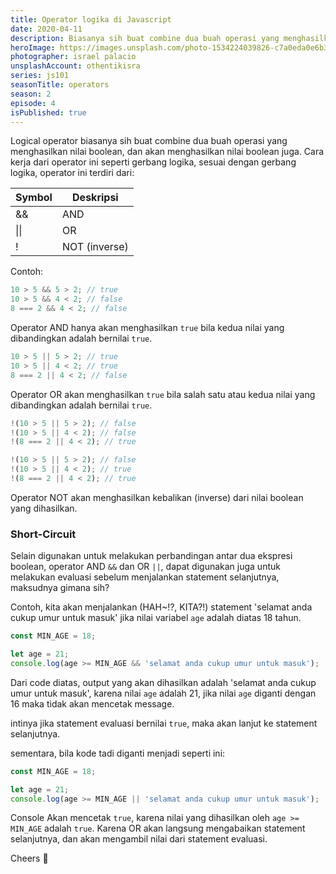 ```yaml
---
title: Operator logika di Javascript
date: 2020-04-11
description: Biasanya sih buat combine dua buah operasi yang menghasilkan nilai boolean.
heroImage: https://images.unsplash.com/photo-1534224039826-c7a0eda0e6b3?ixlib=rb-1.2.1&ixid=eyJhcHBfaWQiOjEyMDd9&auto=format&fit=crop&w=1500&q=80
photographer: israel palacio
unsplashAccount: othentikisra
series: js101
seasonTitle: operators
season: 2
episode: 4
isPublished: true
---
```


Logical operator biasanya sih buat combine dua buah operasi yang menghasilkan nilai boolean, dan akan menghasilkan nilai boolean juga. Cara kerja dari operator ini seperti gerbang logika, sesuai dengan gerbang logika, operator ini terdiri dari:

| Symbol | Deskripsi     |
| ------ | ------------- |
| &&     | AND           |
| \|\|   | OR            |
| !      | NOT (inverse) |

Contoh:

```js
10 > 5 && 5 > 2; // true
10 > 5 && 4 < 2; // false
8 === 2 && 4 < 2; // false
```

Operator AND hanya akan menghasilkan `true` bila kedua nilai yang dibandingkan adalah bernilai `true`.

```js
10 > 5 || 5 > 2; // true
10 > 5 || 4 < 2; // true
8 === 2 || 4 < 2; // false
```

Operator OR akan menghasilkan `true` bila salah satu atau kedua nilai yang dibandingkan adalah bernilai `true`.

```js
!(10 > 5 || 5 > 2); // false
!(10 > 5 || 4 < 2); // false
!(8 === 2 || 4 < 2); // true

!(10 > 5 || 5 > 2); // false
!(10 > 5 || 4 < 2); // true
!(8 === 2 || 4 < 2); // true
```

Operator NOT akan menghasilkan kebalikan (inverse) dari nilai boolean yang dihasilkan.

### Short-Circuit

Selain digunakan untuk melakukan perbandingan antar dua ekspresi boolean, operator AND `&&` dan OR `||`, dapat digunakan juga untuk melakukan evaluasi sebelum menjalankan statement selanjutnya, maksudnya gimana sih?

Contoh, kita akan menjalankan (HAH~!?, KITA?!) statement 'selamat anda cukup umur untuk masuk' jika nilai variabel `age` adalah diatas 18 tahun.

```js
const MIN_AGE = 18;

let age = 21;
console.log(age >= MIN_AGE && 'selamat anda cukup umur untuk masuk');
```

Dari code diatas, output yang akan dihasilkan adalah 'selamat anda cukup umur untuk masuk', karena nilai `age` adalah 21, jika nilai `age` diganti dengan 16 maka tidak akan mencetak message.

intinya jika statement evaluasi bernilai `true`, maka akan lanjut ke statement selanjutnya.

sementara, bila kode tadi diganti menjadi seperti ini:

```js
const MIN_AGE = 18;

let age = 21;
console.log(age >= MIN_AGE || 'selamat anda cukup umur untuk masuk');
```

Console Akan mencetak `true`, karena nilai yang dihasilkan oleh `age >= MIN_AGE` adalah `true`. Karena OR akan langsung mengabaikan statement selanjutnya, dan akan mengambil nilai dari statement evaluasi.

Cheers 🥂
